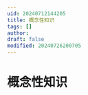 ```yaml
---
uid: 20240712144205
title: 概念性知识
tags: []
author: 
draft: false
modified: 20240726200705
---
```


# 概念性知识